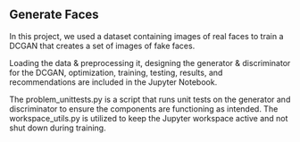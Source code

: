 ## Generate Faces
  
  In this project, we used a dataset containing images of real faces to train a DCGAN that creates a set of images of fake faces. 
  
  Loading the data & preprocessing it, designing the generator & discriminator for the DCGAN, optimization, training, testing, results, and recommendations are included in the Jupyter Notebook. 
  
  The problem_unittests.py is a script that runs unit tests on the generator and discriminator to ensure the components are functioning as intended. The workspace_utils.py is utilized to keep the Jupyter workspace active and not shut down during training.
